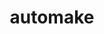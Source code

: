---
title: "automake"
layout: cache
categories: [package, develop-2023-11-26]
meta: {"versions": ["1.15.1", "1.16.5"], "compilers": ["apple-clang@=15.0.0", "cce@=15.0.1", "gcc@=10.3.0", "gcc@=11.1.0", "gcc@=11.3.0", "gcc@=11.4.0", "gcc@=12.3.0", "gcc@=7.3.1", "gcc@=7.5.0", "gcc@=9.4.0", "oneapi@=2023.2.0"], "oss": ["amzn2", "rhel8", "sle_hpc15", "ubuntu18.04", "ubuntu20.04", "ubuntu22.04", "ventura"], "platforms": ["darwin", "linux"], "targets": ["aarch64", "neoverse_n1", "neoverse_v1", "ppc64le", "x86_64_v3", "x86_64_v4", "zen4"], "stacks": ["aws-isc", "aws-isc-aarch64", "build_systems", "data-vis-sdk", "e4s", "e4s-cray-rhel", "e4s-cray-sles", "e4s-neoverse_v1", "e4s-oneapi", "e4s-power", "e4s-rocm-external", "gpu-tests", "ml-darwin-aarch64-mps", "ml-linux-x86_64-cpu", "ml-linux-x86_64-cuda", "ml-linux-x86_64-rocm", "radiuss", "radiuss-aws", "radiuss-aws-aarch64", "root", "tutorial"], "num_specs": 16, "num_specs_by_stack": {"root": 16, "ml-darwin-aarch64-mps": 1, "radiuss-aws-aarch64": 2, "aws-isc-aarch64": 2, "aws-isc": 1, "radiuss-aws": 1, "e4s-cray-rhel": 1, "e4s-cray-sles": 1, "build_systems": 1, "radiuss": 2, "e4s-neoverse_v1": 1, "e4s-power": 1, "data-vis-sdk": 1, "gpu-tests": 1, "e4s": 1, "e4s-rocm-external": 1, "e4s-oneapi": 1, "ml-linux-x86_64-cuda": 1, "ml-linux-x86_64-cpu": 1, "ml-linux-x86_64-rocm": 1, "tutorial": 2}}
spec_details: [{"hash": "lfmqvcbys7yshyumkn57xqw2vvpgrjvs", "compiler": "apple-clang@=15.0.0", "versions": ["1.16.5"], "os": "ventura", "platform": "darwin", "target": "aarch64", "variants": ["build_system=autotools"], "stacks": ["root", "ml-darwin-aarch64-mps"], "size": "-", "tarball": "https://binaries.spack.io/releases/develop-2023-11-26/build_cache/darwin-ventura-aarch64/apple-clang-15.0.0/automake-1.16.5/darwin-ventura-aarch64-apple-clang-15.0.0-automake-1.16.5-lfmqvcbys7yshyumkn57xqw2vvpgrjvs.spack"}, {"hash": "yu2qjv4advfogdtryny45izvkuxfrwwd", "compiler": "gcc@=7.3.1", "versions": ["1.16.5"], "os": "amzn2", "platform": "linux", "target": "aarch64", "variants": ["build_system=autotools"], "stacks": ["root", "radiuss-aws-aarch64", "aws-isc-aarch64"], "size": "-", "tarball": "https://binaries.spack.io/releases/develop-2023-11-26/build_cache/linux-amzn2-aarch64/gcc-7.3.1/automake-1.16.5/linux-amzn2-aarch64-gcc-7.3.1-automake-1.16.5-yu2qjv4advfogdtryny45izvkuxfrwwd.spack"}, {"hash": "ox44ukjs6go5jrgkjdn7zd42y2agn4la", "compiler": "gcc@=7.3.1", "versions": ["1.16.5"], "os": "amzn2", "platform": "linux", "target": "neoverse_n1", "variants": ["build_system=autotools"], "stacks": ["root", "radiuss-aws-aarch64", "aws-isc-aarch64"], "size": "-", "tarball": "https://binaries.spack.io/releases/develop-2023-11-26/build_cache/linux-amzn2-neoverse_n1/gcc-7.3.1/automake-1.16.5/linux-amzn2-neoverse_n1-gcc-7.3.1-automake-1.16.5-ox44ukjs6go5jrgkjdn7zd42y2agn4la.spack"}, {"hash": "5tkkgrq2gfo4j2sfyctkyzuqa7lsbqgi", "compiler": "gcc@=7.3.1", "versions": ["1.16.5"], "os": "amzn2", "platform": "linux", "target": "x86_64_v3", "variants": ["build_system=autotools"], "stacks": ["aws-isc", "radiuss-aws", "root"], "size": "-", "tarball": "https://binaries.spack.io/releases/develop-2023-11-26/build_cache/linux-amzn2-x86_64_v3/gcc-7.3.1/automake-1.16.5/linux-amzn2-x86_64_v3-gcc-7.3.1-automake-1.16.5-5tkkgrq2gfo4j2sfyctkyzuqa7lsbqgi.spack"}, {"hash": "ljsxqhaw6h3pgoyiasy7iwbqfsqbdncd", "compiler": "cce@=15.0.1", "versions": ["1.16.5"], "os": "rhel8", "platform": "linux", "target": "zen4", "variants": ["build_system=autotools"], "stacks": ["e4s-cray-rhel", "root"], "size": "-", "tarball": "https://binaries.spack.io/releases/develop-2023-11-26/build_cache/linux-rhel8-zen4/cce-15.0.1/automake-1.16.5/linux-rhel8-zen4-cce-15.0.1-automake-1.16.5-ljsxqhaw6h3pgoyiasy7iwbqfsqbdncd.spack"}, {"hash": "w2rhmnxn3jmborxhwvzasjiu5bajyxwa", "compiler": "gcc@=10.3.0", "versions": ["1.16.5"], "os": "sle_hpc15", "platform": "linux", "target": "x86_64_v4", "variants": ["build_system=autotools"], "stacks": ["e4s-cray-sles", "root"], "size": "-", "tarball": "https://binaries.spack.io/releases/develop-2023-11-26/build_cache/linux-sle_hpc15-x86_64_v4/gcc-10.3.0/automake-1.16.5/linux-sle_hpc15-x86_64_v4-gcc-10.3.0-automake-1.16.5-w2rhmnxn3jmborxhwvzasjiu5bajyxwa.spack"}, {"hash": "l26qvb5ekip5orvb4un22hqhopgbim6i", "compiler": "gcc@=7.5.0", "versions": ["1.16.5"], "os": "ubuntu18.04", "platform": "linux", "target": "x86_64_v3", "variants": ["build_system=autotools"], "stacks": ["root", "build_systems", "radiuss"], "size": "-", "tarball": "https://binaries.spack.io/releases/develop-2023-11-26/build_cache/linux-ubuntu18.04-x86_64_v3/gcc-7.5.0/automake-1.16.5/linux-ubuntu18.04-x86_64_v3-gcc-7.5.0-automake-1.16.5-l26qvb5ekip5orvb4un22hqhopgbim6i.spack"}, {"hash": "hnl75yfur2s2zj55bdlmmlhea4k7t2qs", "compiler": "gcc@=11.4.0", "versions": ["1.16.5"], "os": "ubuntu20.04", "platform": "linux", "target": "neoverse_v1", "variants": ["build_system=autotools"], "stacks": ["root", "e4s-neoverse_v1"], "size": "-", "tarball": "https://binaries.spack.io/releases/develop-2023-11-26/build_cache/linux-ubuntu20.04-neoverse_v1/gcc-11.4.0/automake-1.16.5/linux-ubuntu20.04-neoverse_v1-gcc-11.4.0-automake-1.16.5-hnl75yfur2s2zj55bdlmmlhea4k7t2qs.spack"}, {"hash": "rwlmls3rw5drlc6mp5t3ghusbfagowin", "compiler": "gcc@=7.5.0", "versions": ["1.15.1"], "os": "ubuntu18.04", "platform": "linux", "target": "x86_64_v3", "variants": ["build_system=autotools"], "stacks": ["root", "radiuss"], "size": "-", "tarball": "https://binaries.spack.io/releases/develop-2023-11-26/build_cache/linux-ubuntu18.04-x86_64_v3/gcc-7.5.0/automake-1.15.1/linux-ubuntu18.04-x86_64_v3-gcc-7.5.0-automake-1.15.1-rwlmls3rw5drlc6mp5t3ghusbfagowin.spack"}, {"hash": "7gnly3emctqn23yzkyo5auvhch4a3yr3", "compiler": "gcc@=9.4.0", "versions": ["1.16.5"], "os": "ubuntu20.04", "platform": "linux", "target": "ppc64le", "variants": ["build_system=autotools"], "stacks": ["e4s-power", "root"], "size": "-", "tarball": "https://binaries.spack.io/releases/develop-2023-11-26/build_cache/linux-ubuntu20.04-ppc64le/gcc-9.4.0/automake-1.16.5/linux-ubuntu20.04-ppc64le-gcc-9.4.0-automake-1.16.5-7gnly3emctqn23yzkyo5auvhch4a3yr3.spack"}, {"hash": "axhbbm7vo64iirppd3hdxdo3yl6636ko", "compiler": "gcc@=11.1.0", "versions": ["1.16.5"], "os": "ubuntu20.04", "platform": "linux", "target": "x86_64_v3", "variants": ["build_system=autotools"], "stacks": ["data-vis-sdk", "root", "gpu-tests"], "size": "-", "tarball": "https://binaries.spack.io/releases/develop-2023-11-26/build_cache/linux-ubuntu20.04-x86_64_v3/gcc-11.1.0/automake-1.16.5/linux-ubuntu20.04-x86_64_v3-gcc-11.1.0-automake-1.16.5-axhbbm7vo64iirppd3hdxdo3yl6636ko.spack"}, {"hash": "lbyw3qyri627vifreylzw6x6mwexh4be", "compiler": "gcc@=11.4.0", "versions": ["1.16.5"], "os": "ubuntu20.04", "platform": "linux", "target": "x86_64_v3", "variants": ["build_system=autotools"], "stacks": ["root", "e4s", "e4s-rocm-external"], "size": "-", "tarball": "https://binaries.spack.io/releases/develop-2023-11-26/build_cache/linux-ubuntu20.04-x86_64_v3/gcc-11.4.0/automake-1.16.5/linux-ubuntu20.04-x86_64_v3-gcc-11.4.0-automake-1.16.5-lbyw3qyri627vifreylzw6x6mwexh4be.spack"}, {"hash": "l4vndcnc2dtaetflliimhkzlgjgl7kp4", "compiler": "oneapi@=2023.2.0", "versions": ["1.16.5"], "os": "ubuntu20.04", "platform": "linux", "target": "x86_64_v3", "variants": ["build_system=autotools"], "stacks": ["e4s-oneapi", "root"], "size": "-", "tarball": "https://binaries.spack.io/releases/develop-2023-11-26/build_cache/linux-ubuntu20.04-x86_64_v3/oneapi-2023.2.0/automake-1.16.5/linux-ubuntu20.04-x86_64_v3-oneapi-2023.2.0-automake-1.16.5-l4vndcnc2dtaetflliimhkzlgjgl7kp4.spack"}, {"hash": "zepzeekadxmnmcshpczfej274d5gezak", "compiler": "gcc@=11.3.0", "versions": ["1.16.5"], "os": "ubuntu22.04", "platform": "linux", "target": "x86_64_v3", "variants": ["build_system=autotools"], "stacks": ["ml-linux-x86_64-cuda", "root", "ml-linux-x86_64-cpu", "ml-linux-x86_64-rocm"], "size": "-", "tarball": "https://binaries.spack.io/releases/develop-2023-11-26/build_cache/linux-ubuntu22.04-x86_64_v3/gcc-11.3.0/automake-1.16.5/linux-ubuntu22.04-x86_64_v3-gcc-11.3.0-automake-1.16.5-zepzeekadxmnmcshpczfej274d5gezak.spack"}, {"hash": "obcinimi2lp3wq4bjn654ezd663lt2je", "compiler": "gcc@=11.4.0", "versions": ["1.16.5"], "os": "ubuntu22.04", "platform": "linux", "target": "x86_64_v3", "variants": ["build_system=autotools"], "stacks": ["tutorial", "root"], "size": "-", "tarball": "https://binaries.spack.io/releases/develop-2023-11-26/build_cache/linux-ubuntu22.04-x86_64_v3/gcc-11.4.0/automake-1.16.5/linux-ubuntu22.04-x86_64_v3-gcc-11.4.0-automake-1.16.5-obcinimi2lp3wq4bjn654ezd663lt2je.spack"}, {"hash": "z5nx5t6j3l2y5rvdjipldokcjrhwjk6j", "compiler": "gcc@=12.3.0", "versions": ["1.16.5"], "os": "ubuntu22.04", "platform": "linux", "target": "x86_64_v3", "variants": ["build_system=autotools"], "stacks": ["tutorial", "root"], "size": "-", "tarball": "https://binaries.spack.io/releases/develop-2023-11-26/build_cache/linux-ubuntu22.04-x86_64_v3/gcc-12.3.0/automake-1.16.5/linux-ubuntu22.04-x86_64_v3-gcc-12.3.0-automake-1.16.5-z5nx5t6j3l2y5rvdjipldokcjrhwjk6j.spack"}]
---